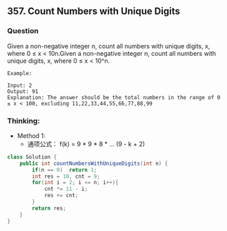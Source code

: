 ## 357. Count Numbers with Unique Digits

### Question
Given a non-negative integer n, count all numbers with unique digits, x, where 0 ≤ x < 10n.Given a non-negative integer n, count all numbers with unique digits, x, where 0 ≤ x < 10^n.

```
Example:

Input: 2
Output: 91
Explanation: The answer should be the total numbers in the range of 0 ≤ x < 100, excluding 11,22,33,44,55,66,77,88,99
```

### Thinking:
* Method 1:
	* 通项公式： f(k) = 9 * 9 * 8 * ... (9 - k + 2)

```Java
class Solution {
    public int countNumbersWithUniqueDigits(int n) {
        if(n == 0)  return 1;
        int res = 10, cnt = 9;
        for(int i = 2; i <= n; i++){
            cnt *= 11 - i;
            res += cnt;
        }
        return res;
    }
}
```